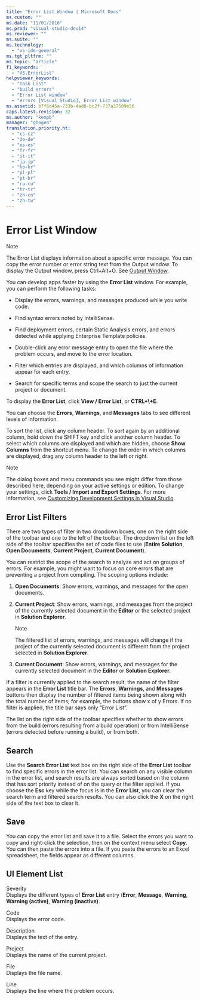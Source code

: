 ```yaml
---
title: "Error List Window | Microsoft Docs"
ms.custom: ""
ms.date: "11/01/2016"
ms.prod: "visual-studio-dev14"
ms.reviewer: ""
ms.suite: ""
ms.technology: 
  - "vs-ide-general"
ms.tgt_pltfrm: ""
ms.topic: "article"
f1_keywords: 
  - "VS.ErrorList"
helpviewer_keywords: 
  - "Task List"
  - "build errors"
  - "Error List window"
  - "errors [Visual Studio], Error List window"
ms.assetid: b7f6d45a-733b-4ad8-bc2f-737a37509e56
caps.latest.revision: 32
ms.author: "kempb"
manager: "ghogen"
translation.priority.ht: 
  - "cs-cz"
  - "de-de"
  - "es-es"
  - "fr-fr"
  - "it-it"
  - "ja-jp"
  - "ko-kr"
  - "pl-pl"
  - "pt-br"
  - "ru-ru"
  - "tr-tr"
  - "zh-cn"
  - "zh-tw"
---
```

# Error List Window
> [!NOTE]
>  The Error List displays information about a specific error message. You can copy the error number or error string text from the Output window. To display the Output window, press Ctrl+Alt+O. See [Output Window](../../ide/reference/output-window.md).  
  
 You can develop apps faster by using the **Error List** window. For example, you can perform the following tasks:  
  
-   Display the errors, warnings, and messages produced while you write code.  
  
-   Find syntax errors noted by IntelliSense.  
  
-   Find deployment errors, certain Static Analysis errors, and errors detected while applying Enterprise Template policies.  
  
-   Double-click any error message entry to open the file where the problem occurs, and move to the error location.  
  
-   Filter which entries are displayed, and which columns of information appear for each entry.  
  
-   Search for specific terms and scope the search to just the current project or document.  
  
 To display the **Error List**, click **View / Error List**, or **CTRL+\\+E**.  
  
 You can choose the **Errors**, **Warnings**, and **Messages** tabs to see different levels of information.  
  
 To sort the list, click any column header. To sort again by an additional column, hold down the SHIFT key and click another column header. To select which columns are displayed and which are hidden, choose **Show Columns** from the shortcut menu. To change the order in which columns are displayed, drag any column header to the left or right.  
  
> [!NOTE]
>  The dialog boxes and menu commands you see might differ from those described here, depending on your active settings or edition. To change your settings, click **Tools / Import and Export Settings**. For more information, see [Customizing Development Settings in Visual Studio](http://msdn.microsoft.com/en-us/22c4debb-4e31-47a8-8f19-16f328d7dcd3).  
  
## Error List Filters  
 There are two types of filter in two dropdown boxes, one on the right side of the toolbar and one to the left of the toolbar. The dropdown list on the left side of the toolbar specifies the set of code files to use (**Entire Solution**, **Open Documents**, **Current Project**, **Current Document**).  
  
 You can restrict the scope of the search to analyze and act on groups of errors. For example, you might want to focus on core errors that are preventing a project from compiling. The scoping options include:  
  
1.  **Open Documents**: Show errors, warnings, and messages for the open documents.  
  
2.  **Current Project**: Show errors, warnings, and messages from the project of the currently selected document in the **Editor** or the selected project in **Solution Explorer**.  
  
    > [!NOTE]
    >  The filtered list of errors, warnings, and messages will change if the project of the currently selected document is different from the project selected in **Solution Explorer**.  
  
3.  **Current Document**: Show errors, warnings, and messages for the currently selected document in the **Editor** or **Solution Explorer**.  
  
 If a filter is currently applied to the search result, the name of the filter appears in the **Error List** title bar. The **Errors**, **Warnings**, and **Messages** buttons then display the number of filtered items being shown along with the total number of items; for example, the buttons show x of y Errors. If no filter is applied, the title bar says only “Error List”.  
  
 The list on the right side of the toolbar specifies whether to show errors from the build (errors resulting from a build operation) or from IntelliSense (errors detected before running a build), or from both.  
  
## Search  
 Use the **Search Error List** text box on the right side of the **Error List** toolbar to find specific errors in the error list. You can search on any visible column in the error list, and search results are always sorted based on the column that has sort priority instead of on the query or the filter applied. If you choose the **Esc** key while the focus is in the **Error List**, you can clear the search term and filtered search results. You can also click the **X** on the right side of the text box to clear it.  
  
## Save  
 You can copy the error list and save it to a file. Select the errors you want to copy and right-click the selection, then on the context menu select **Copy**. You can then paste the errors into a file. If you paste the errors to an Excel spreadsheet, the fields appear as different columns.  
  
## UI Element List  
 Severity  
 Displays the different types of **Error List** entry (**Error**, **Message**, **Warning**, **Warning (active)**, **Warning (inactive)**.  
  
 Code  
 Displays the error code.  
  
 Description  
 Displays the text of the entry.  
  
 Project  
 Displays the name of the current project.  
  
 File  
 Displays the file name.  
  
 Line  
 Displays the line where the problem occurs.